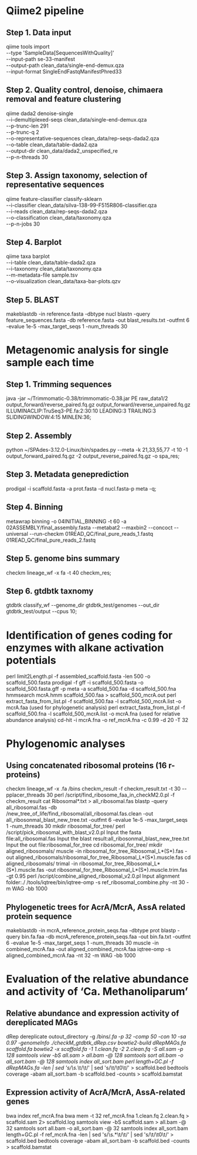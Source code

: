 # Qiime2 pipeline
## Step 1. Data input
qiime tools import \
  --type 'SampleData[SequencesWithQuality]' \
  --input-path se-33-manifest \
  --output-path clean_data/single-end-demux.qza \
  --input-format SingleEndFastqManifestPhred33

## Step 2. Quality control, denoise, chimaera removal and feature clustering
qiime dada2 denoise-single \
  --i-demultiplexed-seqs clean_data/single-end-demux.qza \
  --p-trunc-len 291 \
  --p-trunc-q 2 \
  --o-representative-sequences clean_data/rep-seqs-dada2.qza \
  --o-table clean_data/table-dada2.qza \
  --output-dir clean_data/dada2_unspecified_re \
  --p-n-threads 30 

## Step 3. Assign taxonomy, selection of representative sequences
qiime feature-classifier classify-sklearn \
  --i-classifier clean_data/silva-138-99-F515R806-classifier.qza \
  --i-reads clean_data/rep-seqs-dada2.qza \
  --o-classification clean_data/taxonomy.qza \
  --p-n-jobs 30 

## Step 4. Barplot
qiime taxa barplot \
  --i-table clean_data/table-dada2.qza \
  --i-taxonomy clean_data/taxonomy.qza \
  --m-metadata-file sample.tsv \
  --o-visualization clean_data/taxa-bar-plots.qzv 

## Step 5. BLAST
makeblastdb -in reference.fasta -dbtype nucl
blastn -query feature_sequences.fasta -db reference.fasta -out blast_results.txt -outfmt 6 -evalue 1e-5 -max_target_seqs 1 -num_threads 30

# Metagenomic analysis for single sample each time
## Step 1. Trimming sequences
java -jar ~/Trimmomatic-0.38/trimmomatic-0.38.jar PE raw_data1/2 output_forward/reverse_paired.fq.gz
output_forward/reverse_unpaired.fq.gz ILLUMINACLIP:TruSeq3-PE.fa:2:30:10 LEADING:3 TRAILING:3 SLIDINGWINDOW:4:15 MINLEN:36;

## Step 2. Assembly
python ~/SPAdes-3.12.0-Linux/bin/spades.py --meta -k 21,33,55,77 -t 10 -1 output_forward_paired.fq.gz -2 
output_reverse_paired.fq.gz -o spa_res;

## Step 3. Metadata geneprediction
prodigal -i scaffold.fasta -a prot.fasta -d nucl.fasta-p meta -q;

## Step 4. Binning
metawrap binning -o 04INITIAL_BINNING -t 60 -a 02ASSEMBLY/final_assembly.fasta --metabat2 --maxbin2 --concoct --universal --run-checkm 01READ_QC/final_pure_reads_1.fastq 01READ_QC/final_pure_reads_2.fastq

## Step 5. genome bins summary
checkm lineage_wf -x fa -t 40 checkm_res;

## Step 6. gtdbtk taxnomy
gtdbtk classify_wf --genome_dir gtdbtk_test/genomes --out_dir gtdbtk_test/output --cpus 10;

# Identification of genes coding for enzymes with alkane activation potentials
perl limit2Length.pl -f assembled_scaffold.fasta -len 500 -o scaffold_500.fasta
prodigal -f gff -i scaffold_500.fasta -o scaffold_500.fasta.gff -p meta -a scaffold_500.faa -d scaffold_500.fna
hmmsearch mcrA.hmm scaffold_500.faa > scaffold_500_mcrA.out
perl extract_fasta_from_list.pl -f scaffold_500.faa -l scaffold_500_mcrA.list -o mcrA.faa (used for phylogenetic analysis)
perl extract_fasta_from_list.pl -f scaffold_500.fna -l scaffold_500_mcrA.list -o mcrA.fna (used for relative abundance analysis)
cd-hit -i mcrA.fna -o ref_mcrA.fna -c 0.99 -d 20 -T 32

# Phylogenomic analyses
## Using concatenated ribosomal proteins (16 r-proteins)
checkm lineage_wf -x .fa /bins checkm_result -f checkm_result.txt -t 30 --pplacer_threads 30
perl /script/find_ribosome_faa_in_checkM2.0.pl -f checkm_result
cat Ribosomal*.txt > all_ribosomal.fas
blastp -query all_ribosomal.fas -db /new_tree_of_life/find_ribosomal/all_ribosomal.fas.clean -out all_ribosonmal_blast_new_tree.txt -outfmt 6 -evalue 1e-5 -max_target_seqs 1 -num_threads 30
mkdir ribosomal_for_tree/
perl /script/pick_ribosomal_with_blast_v2.0.pl
Input the fasta file:all_ribosomal.fas
Input the blast result:all_ribosonmal_blast_new_tree.txt
Input the out file:ribosomal_for_tree
cd ribosomal_for_tree/
mkdir aligned_ribosomals/
muscle -in ribosomal_for_tree_Ribosomal_L*(S*).fas -out aligned_ribosomals/ribosomal_for_tree_Ribosomal_L*(S*).muscle.fas
cd aligned_ribosomals/
trimal -in ribosomal_for_tree_Ribosomal_L*(S*).muscle.fas -out ribosomal_for_tree_Ribosomal_L*(S*).muscle.trim.fas -gt 0.95
perl /script/combine_aligned_ribosomal_v2.0.pl
Input alignment folder:./
/tools/iqtree/bin/iqtree-omp -s ref_ribosomal_combine.phy -nt 30 -m WAG -bb 1000

## Phylogenetic trees for AcrA/McrA, AssA related protein sequence
makeblastdb -in mcrA_reference_protein_seqs.faa -dbtype prot
blastp -query bin.fa.faa -db mcrA_reference_protein_seqs.faa -out bin.fa.txt -outfmt 6 -evalue 1e-5 -max_target_seqs 1 -num_threads 30
muscle -in combined_mcrA.faa -out aligned_combined_mcrA.faa
iqtree-omp -s aligned_combined_mcrA.faa -nt 32 -m WAG -bb 1000

# Evaluation of the relative abundance and activity of ‘Ca. Methanoliparum’

## Relative abundance and expression activity of dereplicated MAGs
dRep dereplicate outout_directory -g /bins/*.fa -p 32 -comp 50 -con 10 -sa 0.97 -genomeInfo ./checkM_gtdbtk_dRep.csv
bowtie2-build dRepMAGs.fa scaffold.fa
bowtie2 -x scaffold.fa -1 1.clean.fq -2 2.clean.fq -S all.sam -p 128
samtools view -bS all.sam > all.bam -@ 128
samtools sort all.bam -o all_sort.bam -@ 128
samtools index all_sort.bam
perl length+GC.pl -f dRepMAGs.fa -len | sed 's/\s.*\t/\t/' | sed 's/\t/\t0\t/' > scaffold.bed
bedtools coverage -abam all_sort.bam -b scaffold.bed -counts > scaffold.bamstat

## Expression activity of AcrA/McrA, AssA-related genes
bwa index ref_mcrA.fna
bwa mem -t 32 ref_mcrA.fna 1.clean.fq 2.clean.fq > scaffold.sam 2> scaffold.log
samtools view -bS scaffold.sam > all.bam -@ 32
samtools sort all.bam -o all_sort.bam -@ 32
samtools index all_sort.bam
length+GC.pl -f ref_mcrA.fna -len | sed 's/\s.*\t/\t/' | sed 's/\t/\t0\t/' > scaffold.bed
bedtools coverage -abam all_sort.bam -b scaffold.bed -counts > scaffold.bamstat
